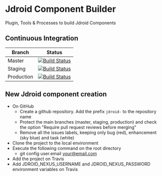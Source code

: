 # Jdroid Component Builder
Plugin, Tools &amp; Processes to build Jdroid Components

## Continuous Integration
|Branch|Status|
| ------------- | ------------- |
|Master|[![Build Status](https://travis-ci.org/maxirosson/jdroid-component-builder.svg?branch=master)](https://travis-ci.org/maxirosson/jdroid-component-builder)|
|Staging|[![Build Status](https://api.travis-ci.org/maxirosson/jdroid-component-builder.svg?branch=staging)](https://travis-ci.org/maxirosson/jdroid-component-builder)|
|Production|[![Build Status](https://api.travis-ci.org/maxirosson/jdroid-component-builder.svg?branch=production)](https://travis-ci.org/maxirosson/jdroid-component-builder)|

## New Jdroid component creation

* On GitHub
  * Create a github repository. Add the prefix `jdroid-` to the repository name
  * Protect the main branches (master, staging, production) and check the option "Require pull request reviews before merging"
  * Remove all the issues labels, keeping only bug (red), enhancement (sky blue) and task (white)
* Clone the project to the local environment
* Execute the following command on the root directory
  * git config user.email your@email.com
* Add the project on Travis
* Add JDROID_NEXUS_USERNAME and JDROID_NEXUS_PASSWORD environment variables on Travis

